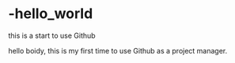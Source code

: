 # -hello_world
this is a start to use Github

hello boidy, this is my first time to use Github as a project manager.
